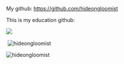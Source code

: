 My github: https://github.com/hideongloomist

This is my education github:

<p align="left">
<a>
<img src="https://github-readme-stats.vercel.app/api/top-langs/?username=ducnguyenedures&layout=compact&&langs_count=10" />
</a>
<a>

<p>&nbsp;<img align="center" src="https://github-readme-stats.vercel.app/api?username=ducnguyenedures&show_icons=true&locale=en" alt="hideongloomist" /></p>

<p><img align="center" src="https://github-readme-streak-stats.herokuapp.com/?user=ducnguyenedures&" alt="hideongloomist" /></p>
